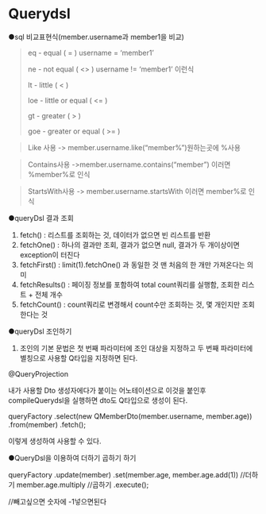 # Querydsl

●sql 비교표현식(member.username과 member1을 비교)
> eq - equal ( = ) username = ‘member1’
> 
> ne - not equal ( <> ) username != ‘member1’ 이런식
> 
> lt - little ( < )
> 
> loe - little or equal ( <= )
> 
> gt - greater ( > )
> 
> goe - greater or equal ( >= )

> Like 사용 -> member.username.like(“member%”)원하는곳에 %사용

> Contains사용 ->member.username.contains(“member”) 이러면 %member%로 인식

> StartsWith사용 -> member.username.startsWith 이러면 member%로 인식

●queryDsl 결과 조회
1. fetch() : 리스트를 조회하는 것, 데이터가 없으면 빈 리스트를 반환
2. fetchOne() : 하나의 결과만 조회, 결과가 없으면 null, 결과가 두 개이상이면 exception이 터진다
3. fetchFirst() : limit(1).fetchOne() 과 동일한 것 맨 처음의 한 개만 가져온다는 의미
4. fetchResults() : 페이징 정보를 포함하여 total count쿼리를 실행함, 조회한 리스트 + 전체 개수
5. fetchCount() : count쿼리로 변경해서 count수만 조회하는 것, 몇 개인지만 조회한다는 것

●queryDsl 조인하기

1. 조인의 기본 문법은 첫 번째 파라미터에 조인 대상을 지정하고 두 번째 파라미터에 별칭으로 사용할 Q타입을 지정하면 된다.
	
@QueryProjection

내가 사용할 Dto 생성자에다가 붙이는 어노테이션으로
이것을 붙인후 compileQuerydsl을 실행하면 dto도 Q타입으로 생성이 된다.

queryFactory
                .select(new QMemberDto(member.username, member.age))
                .from(member)
                .fetch();
		
이렇게 생성하여 사용할 수 있다.


●QueryDsl을 이용하여 더하기 곱하기 하기

queryFactory
                .update(member)
                .set(member.age, member.age.add(1)) //더하기
			          member.age.multiply //곱하기
                .execute(); 
		
//빼고싶으면 숫자에 -1넣으면된다
